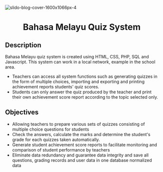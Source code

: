 ![slido-blog-cover-1600x1066px-4](https://github.com/user-attachments/assets/907b4392-c686-4cb3-81b4-996aadf0fa35)
<h1 align="center" height="200px" width="350px">Bahasa Melayu Quiz System</h1>
<h2>Description</h2>

<p>Bahasa Melayu quiz system is created using HTML, CSS, PHP, SQL and Javascript. This system can work in a local network, example in the school area. 

<ul><li>Teachers can access all system functions such as generating quizzes 
in the form of multiple choices, importing and exporting and printing achievement reports 
students' quiz scores. </li>
<li>Students can only answer the quiz 
produced by the teacher and print their own achievement score report according to the topic 
selected only. </li>
</ul>
 </p>

<h2>Objectives</h2>
<ul><li>Allowing teachers to prepare various sets of quizzes consisting of 
multiple choice questions for students</li>
<li>Check the answers, calculate the marks and determine the student's grade for each 
quizzes taken automatically.</li>
<li>Generate student achievement score reports to facilitate monitoring
and comparison of student performance by teachers</li>
<li>Eliminate data redundancy and guarantee data integrity and save 
all questions, grading records and user data in one database 
normalized data</li>
